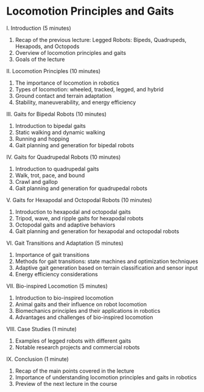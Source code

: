 # Locomotion Principles and Gaits

I. Introduction (5 minutes)

1. Recap of the previous lecture: Legged Robots: Bipeds, Quadrupeds, Hexapods, and Octopods
1. Overview of locomotion principles and gaits
1. Goals of the lecture

II. Locomotion Principles (10 minutes)

1. The importance of locomotion in robotics
1. Types of locomotion: wheeled, tracked, legged, and hybrid
1. Ground contact and terrain adaptation
1. Stability, maneuverability, and energy efficiency

III. Gaits for Bipedal Robots (10 minutes)

1. Introduction to bipedal gaits
1. Static walking and dynamic walking
1. Running and hopping
1. Gait planning and generation for bipedal robots

IV. Gaits for Quadrupedal Robots (10 minutes)

1. Introduction to quadrupedal gaits
1. Walk, trot, pace, and bound
1. Crawl and gallop
1. Gait planning and generation for quadrupedal robots

V. Gaits for Hexapodal and Octopodal Robots (10 minutes)

1. Introduction to hexapodal and octopodal gaits
1. Tripod, wave, and ripple gaits for hexapodal robots
1. Octopodal gaits and adaptive behaviors
1. Gait planning and generation for hexapodal and octopodal robots

VI. Gait Transitions and Adaptation (5 minutes)

1. Importance of gait transitions
1. Methods for gait transitions: state machines and optimization techniques
1. Adaptive gait generation based on terrain classification and sensor input
1. Energy efficiency considerations

VII. Bio-inspired Locomotion (5 minutes)

1. Introduction to bio-inspired locomotion
1. Animal gaits and their influence on robot locomotion
1. Biomechanics principles and their applications in robotics
1. Advantages and challenges of bio-inspired locomotion

VIII. Case Studies (1 minute)

1. Examples of legged robots with different gaits
1. Notable research projects and commercial robots

IX. Conclusion (1 minute)

1. Recap of the main points covered in the lecture
1. Importance of understanding locomotion principles and gaits in robotics
1. Preview of the next lecture in the course
